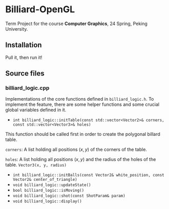 # Billiard-OpenGL

Term Project for the course **Computer Graphics**, 24 Spring, Peking University.

## Installation

Pull it, then run it!

## Source files

### billiard_logic.cpp

Implementations of the core functions defined in `billiard_logic.h`. To implement the feature, there are some helper functions and some crucial global variables defined in it.
- `int billiard_logic::initTable(const std::vector<Vector2>& corners, const std::vector<Vector3>& holes)`

This function should be called first in order to create the polygonal billard table.

`corners`: A list holding all positions $(x, y)$ of the corners of the table.

`holes`: A list holding all positions $(x, y)$ and the radius of the holes of the table. `Vector3(x, y, radius)`

- `int billiard_logic::initBalls(const Vector2& white_position, const Vector2& center_of_triangle)`
- `void billiard_logic::updateState()`
- `bool billiard_logic::isMoving()`
- `void billiard_logic::shot(const ShotParam& param)`
- `void billiard_logic::display()`
